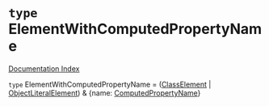 # `type` ElementWithComputedPropertyName

[Documentation Index](../README.md)

`type` ElementWithComputedPropertyName = ([ClassElement](../interface.ClassElement/README.md) | [ObjectLiteralElement](../interface.ObjectLiteralElement/README.md)) \& \{name: [ComputedPropertyName](../interface.ComputedPropertyName/README.md)}